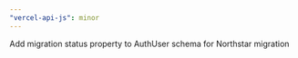 ```yaml
---
"vercel-api-js": minor
---
```


Add migration status property to AuthUser schema for Northstar migration